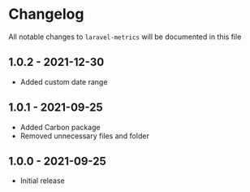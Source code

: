 # Changelog

All notable changes to `laravel-metrics` will be documented in this file

## 1.0.2 - 2021-12-30

- Added custom date range

## 1.0.1 - 2021-09-25

- Added Carbon package
- Removed unnecessary files and folder

## 1.0.0 - 2021-09-25

- Initial release
